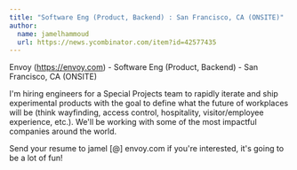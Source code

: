 ```yaml
---
title: "Software Eng (Product, Backend) : San Francisco, CA (ONSITE)"
author:
  name: jamelhammoud
  url: https://news.ycombinator.com/item?id=42577435
---
```

Envoy (<a href="https:&#x2F;&#x2F;envoy.com" rel="nofollow">https:&#x2F;&#x2F;envoy.com</a>) - Software Eng (Product, Backend) - San Francisco, CA (ONSITE)

I&#x27;m hiring engineers for a Special Projects team to rapidly iterate and ship experimental products with the goal to define what the future of workplaces will be (think wayfinding, access control, hospitality, visitor&#x2F;employee experience, etc.). We&#x27;ll be working with some of the most impactful companies around the world.

Send your resume to jamel [@] envoy.com if you&#x27;re interested, it&#x27;s going to be a lot of fun!
<JobApplication />
